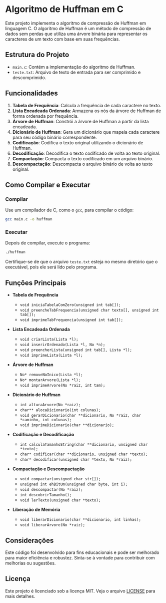 # Algoritmo de Huffman em C

Este projeto implementa o algoritmo de compressão de Huffman em linguagem C. O algoritmo de Huffman é um método de compressão de dados sem perdas que utiliza uma árvore binária para representar os caracteres de um texto com base em suas frequências.

## Estrutura do Projeto

- `main.c`: Contém a implementação do algoritmo de Huffman.
- `teste.txt`: Arquivo de texto de entrada para ser comprimido e descomprimido.

## Funcionalidades

1. **Tabela de Frequência**: Calcula a frequência de cada caractere no texto.
2. **Lista Encadeada Ordenada**: Armazena os nós da árvore de Huffman de forma ordenada por frequência.
3. **Árvore de Huffman**: Constrói a árvore de Huffman a partir da lista encadeada.
4. **Dicionário de Huffman**: Gera um dicionário que mapeia cada caractere para seu código binário correspondente.
5. **Codificação**: Codifica o texto original utilizando o dicionário de Huffman.
6. **Decodificação**: Decodifica o texto codificado de volta ao texto original.
7. **Compactação**: Compacta o texto codificado em um arquivo binário.
8. **Descompactação**: Descompacta o arquivo binário de volta ao texto original.

## Como Compilar e Executar

### Compilar

Use um compilador de C, como o `gcc`, para compilar o código:

```sh
gcc main.c -o huffman
```

### Executar

Depois de compilar, execute o programa:

```sh
./huffman
```

Certifique-se de que o arquivo `teste.txt` esteja no mesmo diretório que o executável, pois ele será lido pelo programa.

## Funções Principais

- **Tabela de Frequência**
  - `void iniciaTabelaComZero(unsigned int tab[]);`
  - `void preencheTabFrequencia(unsigned char texto[], unsigned int tab[]);`
  - `void imprimeTabFrequencia(unsigned int tab[]);`

- **Lista Encadeada Ordenada**
  - `void criarLista(Lista *l);`
  - `void inserirOrdenado(Lista *l, No *n);`
  - `void preencherLista(unsigned int tab[], Lista *l);`
  - `void imprimeLista(Lista *l);`

- **Árvore de Huffman**
  - `No* removeNoInico(Lista *l);`
  - `No* montarArvore(Lista *l);`
  - `void imprimeArvore(No *raiz, int tam);`

- **Dicionário de Huffman**
  - `int alturaArvore(No *raiz);`
  - `char** alocaDicionario(int colunas);`
  - `void gerarDicionario(char **dicionario, No *raiz, char *caminho, int colunas);`
  - `void imprimeDicionario(char **dicionario);`

- **Codificação e Decodificação**
  - `int calculaTamanhoString(char **dicionario, unsigned char *texto);`
  - `char* codificar(char **dicionario, unsigned char *texto);`
  - `char* decodificar(unsigned char *texto, No *raiz);`

- **Compactação e Descompactação**
  - `void compactar(unsigned char str[]);`
  - `unsigned int ehBitUm(unsigned char byte, int i);`
  - `void descompactar(No *raiz);`
  - `int descobrirTamanho();`
  - `void lerTexto(unsigned char *texto);`

- **Liberação de Memória**
  - `void liberarDicionario(char **dicionario, int linhas);`
  - `void liberarArvore(No *raiz);`

## Considerações

Este código foi desenvolvido para fins educacionais e pode ser melhorado para maior eficiência e robustez. Sinta-se à vontade para contribuir com melhorias ou sugestões.

## Licença

Este projeto é licenciado sob a licença MIT. Veja o arquivo [LICENSE](LICENSE) para mais detalhes.
